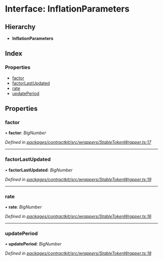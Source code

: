 # Interface: InflationParameters

## Hierarchy

* **InflationParameters**

## Index

### Properties

* [factor](_wrappers_stabletokenwrapper_.inflationparameters.md#factor)
* [factorLastUpdated](_wrappers_stabletokenwrapper_.inflationparameters.md#factorlastupdated)
* [rate](_wrappers_stabletokenwrapper_.inflationparameters.md#rate)
* [updatePeriod](_wrappers_stabletokenwrapper_.inflationparameters.md#updateperiod)

## Properties

###  factor

• **factor**: *BigNumber*

*Defined in [packages/contractkit/src/wrappers/StableTokenWrapper.ts:17](https://github.com/celo-org/celo-monorepo/blob/06adf8b7a/packages/contractkit/src/wrappers/StableTokenWrapper.ts#L17)*

___

###  factorLastUpdated

• **factorLastUpdated**: *BigNumber*

*Defined in [packages/contractkit/src/wrappers/StableTokenWrapper.ts:19](https://github.com/celo-org/celo-monorepo/blob/06adf8b7a/packages/contractkit/src/wrappers/StableTokenWrapper.ts#L19)*

___

###  rate

• **rate**: *BigNumber*

*Defined in [packages/contractkit/src/wrappers/StableTokenWrapper.ts:16](https://github.com/celo-org/celo-monorepo/blob/06adf8b7a/packages/contractkit/src/wrappers/StableTokenWrapper.ts#L16)*

___

###  updatePeriod

• **updatePeriod**: *BigNumber*

*Defined in [packages/contractkit/src/wrappers/StableTokenWrapper.ts:18](https://github.com/celo-org/celo-monorepo/blob/06adf8b7a/packages/contractkit/src/wrappers/StableTokenWrapper.ts#L18)*
